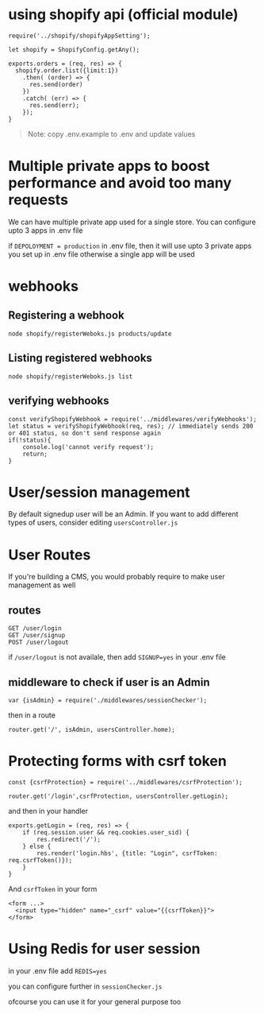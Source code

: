
# using shopify api (official module)

```
require('../shopify/shopifyAppSetting');

let shopify = ShopifyConfig.getAny();

exports.orders = (req, res) => {
  shopify.order.list({limit:1})
    .then( (order) => {
      res.send(order)
    })
    .catch( (err) => {
      res.send(err);
    });
}
```

> Note: copy .env.example to .env and update values

# Multiple private apps to boost performance and avoid too many requests

We can have multiple private app used for a single store. You can configure upto 3 apps in .env file

if `DEPOLOYMENT = production` in .env file, then it will use upto 3 private apps you set up in .env file otherwise a single app will be used

# webhooks

## Registering a webhook

```
node shopify/registerWeboks.js products/update
```

## Listing registered webhooks

```
node shopify/registerWeboks.js list
```

## verifying webhooks

```
const verifyShopifyWebhook = require('../middlewares/verifyWebhooks');
let status = verifyShopifyWebhook(req, res); // immediately sends 200 or 401 status, so don't send response again
if(!status){
    console.log('cannot verify request');
    return;
}
```


# User/session management 

By default signedup user will be an Admin. If you want to add different types of users, consider editing `usersController.js`

# User Routes

If you're building a CMS, you would probably require to make user management as well

## routes

```
GET /user/login
GET /user/signup
POST /user/logout
```

if `/user/logout` is not availale, then add `SIGNUP=yes` in your .env file

## middleware to check if user is an Admin

```
var {isAdmin} = require('./middlewares/sessionChecker');
```
then in a route

```
router.get('/', isAdmin, usersController.home);
```

# Protecting forms with csrf token

```
const {csrfProtection} = require('../middlewares/csrfProtection');

router.get('/login',csrfProtection, usersController.getLogin);
```

and then in your handler

```
exports.getLogin = (req, res) => {
    if (req.session.user && req.cookies.user_sid) {
        res.redirect('/');
    } else {
        res.render('login.hbs', {title: "Login", csrfToken: req.csrfToken()});
    }
}
```

And `csrfToken` in your form

```
<form ...>
  <input type="hidden" name="_csrf" value="{{csrfToken}}">
</form>
```

# Using Redis for user session

in your .env file add `REDIS=yes`

you can configure further in `sessionChecker.js`

ofcourse you can use it for your general purpose too